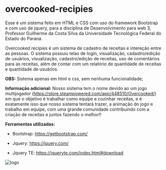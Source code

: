 # overcooked-recipies

Esse é um sistema feito em HTML e CSS com uso do framework Bootstrap e com uso de jquery, para a disciplina de Desenvolvimento para web 3, Professor Guilherme da Costa Silva da Universidade Tecnológica Federal do Estado do Paraná.

Overcooked recipies é um sistema de cadastro de receitas e intereção entre as pessoas. 
O sistema possuiu telas de login, visualização, cadastro/edição de usuários, visualização, cadastro/edição de receitas, uso de comentários para as receitas, além de contar com um relatório de quantidade de receitas e quantidade de usuários.

**OBS:** Sistema apenas em html e css, sem nenhuma funcionalidade;

**Informação adicional:** Nosso sistema tem o nome devido ao um jogo multijogador (https://store.steampowered.com/app/448510/Overcooked/) em que o objetivo é trabalhar como equipe e cozinhar receitas, e é exatamente isso que nosso sistema tentará trazer, a animação do jogo e trabalho em equipe, com uma grande comunidade contribuindo com a criação de receitas e juntos fazendo o melhor!! 

**Ferramentas utilizadas:**

* Bootstrap: https://getbootstrap.com/

* Jquery: https://jquery.com/

* Jquery TE: https://jqueryte.com/index.html#download






![logo](https://user-images.githubusercontent.com/44167270/159133274-6dc33c07-ad03-4b49-9694-4079866bc12e.png)
